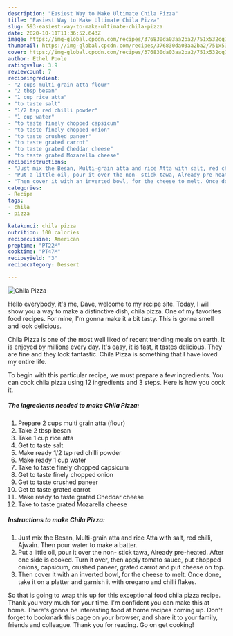 ```yaml
---
description: "Easiest Way to Make Ultimate Chila Pizza"
title: "Easiest Way to Make Ultimate Chila Pizza"
slug: 593-easiest-way-to-make-ultimate-chila-pizza
date: 2020-10-11T11:36:52.643Z
image: https://img-global.cpcdn.com/recipes/376830da03aa2ba2/751x532cq70/chila-pizza-recipe-main-photo.jpg
thumbnail: https://img-global.cpcdn.com/recipes/376830da03aa2ba2/751x532cq70/chila-pizza-recipe-main-photo.jpg
cover: https://img-global.cpcdn.com/recipes/376830da03aa2ba2/751x532cq70/chila-pizza-recipe-main-photo.jpg
author: Ethel Poole
ratingvalue: 3.9
reviewcount: 7
recipeingredient:
- "2 cups multi grain atta flour"
- "2 tbsp besan"
- "1 cup rice atta"
- "to taste salt"
- "1/2 tsp red chilli powder"
- "1 cup water"
- "to taste finely chopped capsicum"
- "to taste finely chopped onion"
- "to taste crushed paneer"
- "to taste grated carrot"
- "to taste grated Cheddar cheese"
- "to taste grated Mozarella cheese"
recipeinstructions:
- "Just mix the Besan, Multi-grain atta and rice Atta with salt, red chilli, Ajwain. Then pour water to make a batter."
- "Put a little oil, pour it over the non- stick tawa, Already pre-heated. After one side is cooked. Turn it over, then apply tomato sauce, put chopped onions, capsicum, crushed paneer, grated carrot and put cheese on top."
- "Then cover it with an inverted bowl, for the cheese to melt. Once done, take it on a platter and garnish it with oregano and chilli flakes."
categories:
- Recipe
tags:
- chila
- pizza

katakunci: chila pizza 
nutrition: 100 calories
recipecuisine: American
preptime: "PT22M"
cooktime: "PT47M"
recipeyield: "3"
recipecategory: Dessert

---
```



![Chila Pizza](https://img-global.cpcdn.com/recipes/376830da03aa2ba2/751x532cq70/chila-pizza-recipe-main-photo.jpg)

Hello everybody, it's me, Dave, welcome to my recipe site. Today, I will show you a way to make a distinctive dish, chila pizza. One of my favorites food recipes. For mine, I'm gonna make it a bit tasty. This is gonna smell and look delicious.



Chila Pizza is one of the most well liked of recent trending meals on earth. It is enjoyed by millions every day. It's easy, it is fast, it tastes delicious. They are fine and they look fantastic. Chila Pizza is something that I have loved my entire life.


To begin with this particular recipe, we must prepare a few ingredients. You can cook chila pizza using 12 ingredients and 3 steps. Here is how you cook it.

<!--inarticleads1-->

##### The ingredients needed to make Chila Pizza:

1. Prepare 2 cups multi grain atta (flour)
1. Take 2 tbsp besan
1. Take 1 cup rice atta
1. Get to taste salt
1. Make ready 1/2 tsp red chilli powder
1. Make ready 1 cup water
1. Take to taste finely chopped capsicum
1. Get to taste finely chopped onion
1. Get to taste crushed paneer
1. Get to taste grated carrot
1. Make ready to taste grated Cheddar cheese
1. Take to taste grated Mozarella cheese




<!--inarticleads2-->

##### Instructions to make Chila Pizza:

1. Just mix the Besan, Multi-grain atta and rice Atta with salt, red chilli, Ajwain. Then pour water to make a batter.
1. Put a little oil, pour it over the non- stick tawa, Already pre-heated. After one side is cooked. Turn it over, then apply tomato sauce, put chopped onions, capsicum, crushed paneer, grated carrot and put cheese on top.
1. Then cover it with an inverted bowl, for the cheese to melt. Once done, take it on a platter and garnish it with oregano and chilli flakes.




So that is going to wrap this up for this exceptional food chila pizza recipe. Thank you very much for your time. I'm confident you can make this at home. There's gonna be interesting food at home recipes coming up. Don't forget to bookmark this page on your browser, and share it to your family, friends and colleague. Thank you for reading. Go on get cooking!
